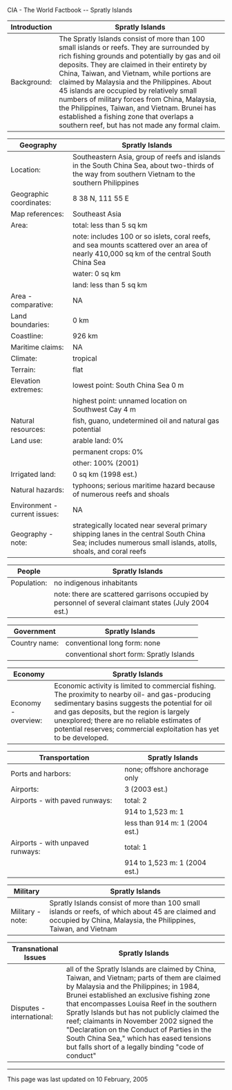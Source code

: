 CIA - The World Factbook -- Spratly Islands

| Introduction | Spratly Islands |
| --- | --- |
| Background: | The Spratly Islands consist of more than 100 small islands or reefs. They are surrounded by rich fishing grounds and potentially by gas and oil deposits. They are claimed in their entirety by China, Taiwan, and Vietnam, while portions are claimed by Malaysia and the Philippines. About 45 islands are occupied by relatively small numbers of military forces from China, Malaysia, the Philippines, Taiwan, and Vietnam. Brunei has established a fishing zone that overlaps a southern reef, but has not made any formal claim. |

| Geography | Spratly Islands |
| --- | --- |
| Location: | Southeastern Asia, group of reefs and islands in the South China Sea, about two-thirds of the way from southern Vietnam to the southern Philippines |
| Geographic coordinates: | 8 38 N, 111 55 E |
| Map references: | Southeast Asia |
| Area: | total: less than 5 sq km |
| | note: includes 100 or so islets, coral reefs, and sea mounts scattered over an area of nearly 410,000 sq km of the central South China Sea |
| | water: 0 sq km |
| | land: less than 5 sq km |
| Area - comparative: | NA |
| Land boundaries: | 0 km |
| Coastline: | 926 km |
| Maritime claims: | NA |
| Climate: | tropical |
| Terrain: | flat |
| Elevation extremes: | lowest point: South China Sea 0 m |
| | highest point: unnamed location on Southwest Cay 4 m |
| Natural resources: | fish, guano, undetermined oil and natural gas potential |
| Land use: | arable land: 0% |
| | permanent crops: 0% |
| | other: 100% (2001) |
| Irrigated land: | 0 sq km (1998 est.) |
| Natural hazards: | typhoons; serious maritime hazard because of numerous reefs and shoals |
| Environment - current issues: | NA |
| Geography - note: | strategically located near several primary shipping lanes in the central South China Sea; includes numerous small islands, atolls, shoals, and coral reefs |

| People | Spratly Islands |
| --- | --- |
| Population: | no indigenous inhabitants |
| | note: there are scattered garrisons occupied by personnel of several claimant states (July 2004 est.) |

| Government | Spratly Islands |
| --- | --- |
| Country name: | conventional long form: none |
| | conventional short form: Spratly Islands |

| Economy | Spratly Islands |
| --- | --- |
| Economy - overview: | Economic activity is limited to commercial fishing. The proximity to nearby oil- and gas-producing sedimentary basins suggests the potential for oil and gas deposits, but the region is largely unexplored; there are no reliable estimates of potential reserves; commercial exploitation has yet to be developed. |

| Transportation | Spratly Islands |
| --- | --- |
| Ports and harbors: | none; offshore anchorage only |
| Airports: | 3 (2003 est.) |
| Airports - with paved runways: | total: 2 |
| | 914 to 1,523 m: 1 |
| | less than 914 m: 1 (2004 est.) |
| Airports - with unpaved runways: | total: 1 |
| | 914 to 1,523 m: 1 (2004 est.) |

| Military | Spratly Islands |
| --- | --- |
| Military - note: | Spratly Islands consist of more than 100 small islands or reefs, of which about 45 are claimed and occupied by China, Malaysia, the Philippines, Taiwan, and Vietnam |

| Transnational Issues | Spratly Islands |
| --- | --- |
| Disputes - international: | all of the Spratly Islands are claimed by China, Taiwan, and Vietnam; parts of them are claimed by Malaysia and the Philippines; in 1984, Brunei established an exclusive fishing zone that encompasses Louisa Reef in the southern Spratly Islands but has not publicly claimed the reef; claimants in November 2002 signed the "Declaration on the Conduct of Parties in the South China Sea," which has eased tensions but falls short of a legally binding "code of conduct" |

---
This page was last updated on 10 February, 2005                      